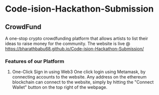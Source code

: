 # Code-ision-Hackathon-Submission

## CrowdFund 
A one-stop crypto crowdfunding platform that allows artists to list their ideas to raise money for the community. The website is live @ https://bharathbabu68.github.io/Code-ision-Hackathon-Submission/

### Features of our Platform
1. One-Click Sign in using Web3 
One click login using Metamask, by connecting accounts to the website. Any address on the ethereum blockchain can connect to the website, simply by hitting the "Connect Wallet" button on the top right of the webpage. 
